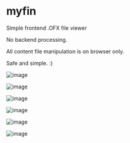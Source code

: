 # myfin
Simple frontend .OFX file viewer

No backend processing. 

All content file manipulation is on browser only.

Safe and simple. :)

![image](https://github.com/discimus/myfin/assets/46648240/f60ecf61-5549-47c2-a897-710bc95a072c)

![image](https://github.com/discimus/myfin/assets/46648240/e700851a-1d50-4d88-b3d8-fc0885e60bfc)

![image](https://github.com/discimus/myfin/assets/46648240/5ad1a14f-e7ef-4497-892b-26fe0b276577)

![image](https://github.com/discimus/myfin/assets/46648240/b61fc6e1-5fbd-469a-8a11-473ec9c2f61a)

![image](https://github.com/discimus/myfin/assets/46648240/e2c435c7-daee-40eb-9904-bc0fe43a1b01)

![image](https://github.com/discimus/myfin/assets/46648240/2b058400-0eec-4aa0-a848-4ee4e8f3ea06)
